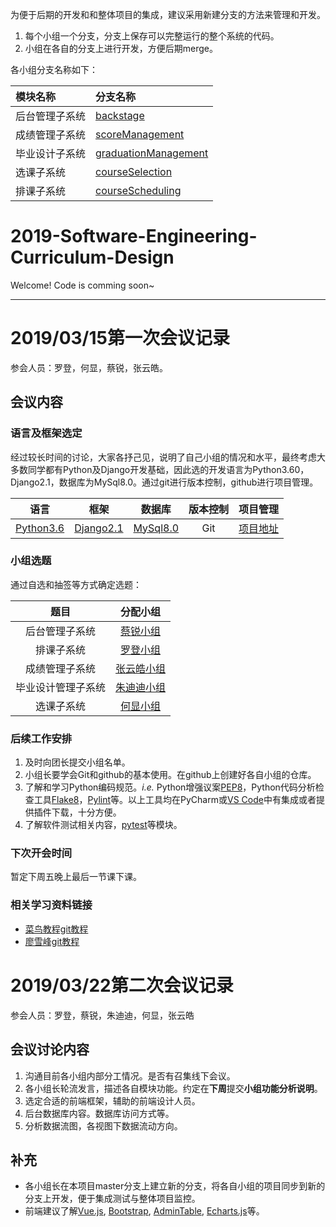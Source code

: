 为便于后期的开发和和整体项目的集成，建议采用新建分支的方法来管理和开发。
1. 每个小组一个分支，分支上保存可以完整运行的整个系统的代码。
2. 小组在各自的分支上进行开发，方便后期merge。

各小组分支名称如下：

| 模块名称 | 分支名称 |
| :--- | :--- |
| 后台管理子系统 | [backstage](https://github.com/se-curriculum-design-group/2019-Software-Engineering-Curriculum-Design/tree/backstage) |
| 成绩管理子系统 | [scoreManagement](https://github.com/se-curriculum-design-group/2019-Software-Engineering-Curriculum-Design/tree/scoreManagement) |
| 毕业设计子系统 | [graduationManagement](https://github.com/se-curriculum-design-group/2019-Software-Engineering-Curriculum-Design/tree/graduationManagement) |
| 选课子系统 | [courseSelection](https://github.com/se-curriculum-design-group/2019-Software-Engineering-Curriculum-Design/tree/courseSelection) |
| 排课子系统 | [courseScheduling](https://github.com/se-curriculum-design-group/2019-Software-Engineering-Curriculum-Design/tree/courseScheduling) |


# 2019-Software-Engineering-Curriculum-Design

Welcome! Code is comming soon~

------

# 2019/03/15第一次会议记录

参会人员：罗登，何显，蔡锐，张云皓。

## 会议内容

### 语言及框架选定
经过较长时间的讨论，大家各抒己见，说明了自己小组的情况和水平，最终考虑大多数同学都有Python及Django开发基础，因此选的开发语言为Python3.60，Django2.1，数据库为MySql8.0。通过git进行版本控制，github进行项目管理。

| 语言 | 框架 | 数据库 | 版本控制 | 项目管理 |
| :----: | :----: | :----: | :----: | :----: |
|[Python3.6](https://www.python.org/) | [Django2.1](https://www.djangoproject.com/) | [MySql8.0](https://www.mysql.com/) | Git | [项目地址](https://github.com/se-curriculum-design-group/2019-Software-Engineering-Curriculum-Design) |

### 小组选题

通过自选和抽签等方式确定选题：

| 题目 | 分配小组 |
| :---: | :---: |
| 后台管理子系统 | [蔡锐小组](https://github.com/software-engineering-backstage-team) |
| 排课子系统 | [罗登小组](https://github.com/RonDen/Course-Scheduling-System) |
| 成绩管理子系统 | [张云皓小组](https://github.com/MegamanZeroX/SoftwareEngineering) |
| 毕业设计管理子系统 | [朱迪迪小组](https://github.com/Invisibleee/Graduation-project-management-system) |
| 选课子系统 | [何显小组](https://github.com/Messiahhhh/2019-Software-Engineering-Curriculum-Design--) |

### 后续工作安排
1. 及时向团长提交小组名单。
2. 小组长要学会Git和github的基本使用。在github上创建好各自小组的仓库。
3. 了解和学习Python编码规范。_i.e._ Python增强议案[PEP8](https://www.python.org/dev/peps/pep-0008/)，Python代码分析检查工具[Flake8](http://flake8.pycqa.org/en/latest/)，[Pylint](https://www.pylint.org/)等。以上工具均在PyCharm或[VS Code](https://code.visualstudio.com/)中有集成或者提供插件下载，十分方便。
4. 了解软件测试相关内容，[pytest](https://pytest.org/)等模块。

### 下次开会时间

暂定下周五晚上最后一节课下课。

### 相关学习资料链接

- [菜鸟教程git教程](http://www.runoob.com/git/git-tutorial.html)
- [廖雪峰git教程](https://www.liaoxuefeng.com/wiki/0013739516305929606dd18361248578c67b8067c8c017b000/)


# 2019/03/22第二次会议记录

参会人员：罗登，蔡锐，朱迪迪，何显，张云皓

## 会议讨论内容

1. 沟通目前各小组内部分工情况。是否有召集线下会议。
2. 各小组长轮流发言，描述各自模块功能。约定在**下周**提交**小组功能分析说明**。
3. 选定合适的前端框架，辅助的前端设计人员。
4. 后台数据库内容。数据库访问方式等。
5. 分析数据流图，各视图下数据流动方向。

## 补充

- 各小组长在本项目master分支上建立新的分支，将各自小组的项目同步到新的分支上开发，便于集成测试与整体项目监控。
- 前端建议了解[Vue.js](https://cn.vuejs.org/), [Bootstrap](http://www.runoob.com/bootstrap/bootstrap-tutorial.html), [AdminTable](https://adminlte.io/), [Echarts.js](https://echarts.baidu.com/)等。
